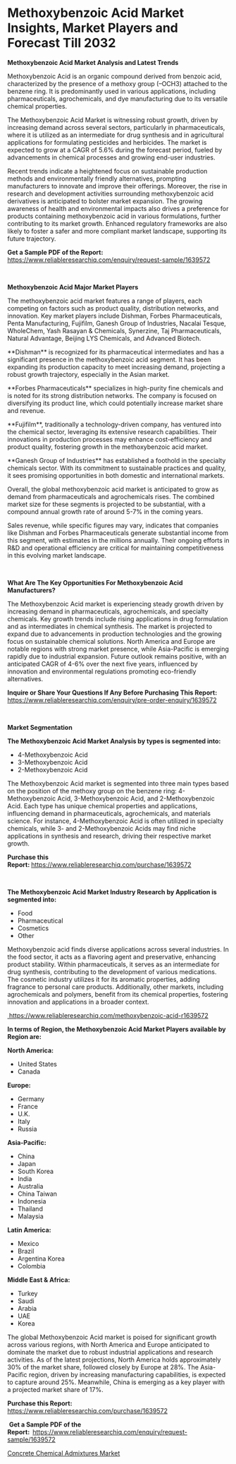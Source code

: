 <p><h1>Methoxybenzoic Acid Market Insights, Market Players and Forecast Till 2032</h1></p><p><strong>Methoxybenzoic Acid Market Analysis and Latest Trends</strong></p>
<p><p>Methoxybenzoic Acid is an organic compound derived from benzoic acid, characterized by the presence of a methoxy group (–OCH3) attached to the benzene ring. It is predominantly used in various applications, including pharmaceuticals, agrochemicals, and dye manufacturing due to its versatile chemical properties.</p><p>The Methoxybenzoic Acid Market is witnessing robust growth, driven by increasing demand across several sectors, particularly in pharmaceuticals, where it is utilized as an intermediate for drug synthesis and in agricultural applications for formulating pesticides and herbicides. The market is expected to grow at a CAGR of 5.6% during the forecast period, fueled by advancements in chemical processes and growing end-user industries.</p><p>Recent trends indicate a heightened focus on sustainable production methods and environmentally friendly alternatives, prompting manufacturers to innovate and improve their offerings. Moreover, the rise in research and development activities surrounding methoxybenzoic acid derivatives is anticipated to bolster market expansion. The growing awareness of health and environmental impacts also drives a preference for products containing methoxybenzoic acid in various formulations, further contributing to its market growth. Enhanced regulatory frameworks are also likely to foster a safer and more compliant market landscape, supporting its future trajectory.</p></p>
<p><strong>Get a Sample PDF of the Report:&nbsp;</strong> <a href="https://www.reliableresearchiq.com/enquiry/request-sample/1639572?utm_campaign=2099&utm_medium=2&utm_source=Github&utm_content=ia&utm_term=30012025&utm_id=methoxybenzoic-acid">https://www.reliableresearchiq.com/enquiry/request-sample/1639572</a></p>
<p>&nbsp;</p>
<p><strong>Methoxybenzoic Acid Major Market Players</strong></p>
<p><p>The methoxybenzoic acid market features a range of players, each competing on factors such as product quality, distribution networks, and innovation. Key market players include Dishman, Forbes Pharmaceuticals, Penta Manufacturing, Fujifilm, Ganesh Group of Industries, Nacalai Tesque, WholeChem, Yash Rasayan & Chemicals, Synerzine, Taj Pharmaceuticals, Natural Advantage, Beijing LYS Chemicals, and Advanced Biotech.</p><p>**Dishman** is recognized for its pharmaceutical intermediates and has a significant presence in the methoxybenzoic acid segment. It has been expanding its production capacity to meet increasing demand, projecting a robust growth trajectory, especially in the Asian market.</p><p>**Forbes Pharmaceuticals** specializes in high-purity fine chemicals and is noted for its strong distribution networks. The company is focused on diversifying its product line, which could potentially increase market share and revenue.</p><p>**Fujifilm**, traditionally a technology-driven company, has ventured into the chemical sector, leveraging its extensive research capabilities. Their innovations in production processes may enhance cost-efficiency and product quality, fostering growth in the methoxybenzoic acid market.</p><p>**Ganesh Group of Industries** has established a foothold in the specialty chemicals sector. With its commitment to sustainable practices and quality, it sees promising opportunities in both domestic and international markets.</p><p>Overall, the global methoxybenzoic acid market is anticipated to grow as demand from pharmaceuticals and agrochemicals rises. The combined market size for these segments is projected to be substantial, with a compound annual growth rate of around 5-7% in the coming years.</p><p>Sales revenue, while specific figures may vary, indicates that companies like Dishman and Forbes Pharmaceuticals generate substantial income from this segment, with estimates in the millions annually. Their ongoing efforts in R&D and operational efficiency are critical for maintaining competitiveness in this evolving market landscape.</p></p>
<p>&nbsp;</p>
<p><strong>What Are The Key Opportunities For Methoxybenzoic Acid Manufacturers?</strong></p>
<p><p>The Methoxybenzoic Acid market is experiencing steady growth driven by increasing demand in pharmaceuticals, agrochemicals, and specialty chemicals. Key growth trends include rising applications in drug formulation and as intermediates in chemical synthesis. The market is projected to expand due to advancements in production technologies and the growing focus on sustainable chemical solutions. North America and Europe are notable regions with strong market presence, while Asia-Pacific is emerging rapidly due to industrial expansion. Future outlook remains positive, with an anticipated CAGR of 4-6% over the next five years, influenced by innovation and environmental regulations promoting eco-friendly alternatives.</p></p>
<p><strong>Inquire or Share Your Questions If Any Before Purchasing This Report:</strong> <a href="https://www.reliableresearchiq.com/enquiry/pre-order-enquiry/1639572?utm_campaign=2099&utm_medium=2&utm_source=Github&utm_content=ia&utm_term=30012025&utm_id=methoxybenzoic-acid">https://www.reliableresearchiq.com/enquiry/pre-order-enquiry/1639572</a></p>
<p>&nbsp;</p>
<p><strong>Market Segmentation</strong></p>
<p><strong>The Methoxybenzoic Acid Market Analysis by types is segmented into:</strong></p>
<p><ul><li>4-Methoxybenzoic Acid</li><li>3-Methoxybenzoic Acid</li><li>2-Methoxybenzoic Acid</li></ul></p>
<p><p>The Methoxybenzoic Acid market is segmented into three main types based on the position of the methoxy group on the benzene ring: 4-Methoxybenzoic Acid, 3-Methoxybenzoic Acid, and 2-Methoxybenzoic Acid. Each type has unique chemical properties and applications, influencing demand in pharmaceuticals, agrochemicals, and materials science. For instance, 4-Methoxybenzoic Acid is often utilized in specialty chemicals, while 3- and 2-Methoxybenzoic Acids may find niche applications in synthesis and research, driving their respective market growth.</p></p>
<p><strong>Purchase this Report:&nbsp;</strong><a href="https://www.reliableresearchiq.com/purchase/1639572?utm_campaign=2099&utm_medium=2&utm_source=Github&utm_content=ia&utm_term=30012025&utm_id=methoxybenzoic-acid">https://www.reliableresearchiq.com/purchase/1639572</a></p>
<p>&nbsp;</p>
<p><strong>The Methoxybenzoic Acid Market Industry Research by Application is segmented into:</strong></p>
<p><ul><li>Food</li><li>Pharmaceutical</li><li>Cosmetics</li><li>Other</li></ul></p>
<p><p>Methoxybenzoic acid finds diverse applications across several industries. In the food sector, it acts as a flavoring agent and preservative, enhancing product stability. Within pharmaceuticals, it serves as an intermediate for drug synthesis, contributing to the development of various medications. The cosmetic industry utilizes it for its aromatic properties, adding fragrance to personal care products. Additionally, other markets, including agrochemicals and polymers, benefit from its chemical properties, fostering innovation and applications in a broader context.</p></p>
<p><a href="https://www.reliableresearchiq.com/methoxybenzoic-acid-r1639572?utm_campaign=2099&utm_medium=2&utm_source=Github&utm_content=ia&utm_term=30012025&utm_id=methoxybenzoic-acid">&nbsp;https://www.reliableresearchiq.com/methoxybenzoic-acid-r1639572</a></p>
<p><strong>In terms of Region, the Methoxybenzoic Acid Market Players available by Region are:</strong></p>
<p>
    <p> <strong> North America: </strong>
        <ul>
            <li>United States</li>
            <li>Canada</li>
        </ul>
        </p> 
    <p> <strong> Europe: </strong>
        <ul>
            <li>Germany</li>
            <li>France</li>
            <li>U.K.</li>
            <li>Italy</li>
            <li>Russia</li>
        </ul>
        </p> 
    <p> <strong> Asia-Pacific: </strong>
        <ul>
            <li>China</li>
            <li>Japan</li>
            <li>South Korea</li>
            <li>India</li>
            <li>Australia</li>
            <li>China Taiwan</li>
            <li>Indonesia</li>
            <li>Thailand</li>
            <li>Malaysia</li>
        </ul>
        </p> 
    <p> <strong> Latin America: </strong>
        <ul>
            <li>Mexico</li>
            <li>Brazil</li>
            <li>Argentina Korea</li>
            <li>Colombia</li>
        </ul>
        </p> 
    <p> <strong> Middle East & Africa: </strong>
        <ul>
            <li>Turkey</li>
            <li>Saudi</li>
            <li>Arabia</li>
            <li>UAE</li>
            <li>Korea</li>
        </ul>
    </p>
    </p>
<p><p>The global Methoxybenzoic Acid market is poised for significant growth across various regions, with North America and Europe anticipated to dominate the market due to robust industrial applications and research activities. As of the latest projections, North America holds approximately 30% of the market share, followed closely by Europe at 28%. The Asia-Pacific region, driven by increasing manufacturing capabilities, is expected to capture around 25%. Meanwhile, China is emerging as a key player with a projected market share of 17%.</p></p>
<p><strong>Purchase this Report: </strong><a href="https://www.reliableresearchiq.com/purchase/1639572?utm_campaign=2099&utm_medium=2&utm_source=Github&utm_content=ia&utm_term=30012025&utm_id=methoxybenzoic-acid">https://www.reliableresearchiq.com/purchase/1639572</a></p>
<p>&nbsp;<strong>Get a Sample PDF of the Report:&nbsp;&nbsp;</strong><a href="https://www.reliableresearchiq.com/enquiry/request-sample/1639572?utm_campaign=2099&utm_medium=2&utm_source=Github&utm_content=ia&utm_term=30012025&utm_id=methoxybenzoic-acid">https://www.reliableresearchiq.com/enquiry/request-sample/1639572</a></p>
<p><strong></strong></p>
<p><p><a href="https://github.com/MarciaRunte/Market-Research-Report-List-1/blob/main/concrete-chemical-admixtures-market.md?utm_campaign=2099&utm_medium=2&utm_source=Github&utm_content=ia&utm_term=30012025&utm_id=methoxybenzoic-acid">Concrete Chemical Admixtures Market</a></p></p>